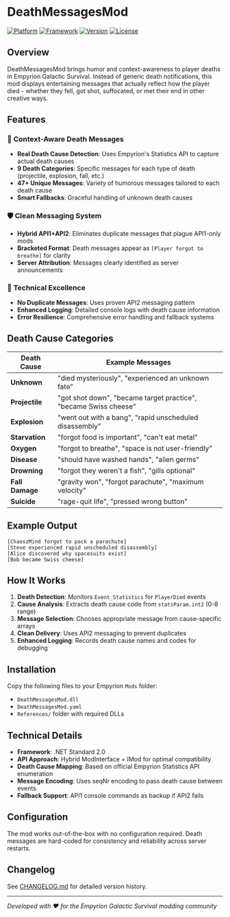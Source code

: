 # DeathMessagesMod

[![Platform](https://img.shields.io/badge/Platform-Empyrion-blue?style=for-the-badge&logo=steam)](https://store.steampowered.com/app/383120/Empyrion__Galactic_Survival/)
[![Framework](https://img.shields.io/badge/.NET-Standard%202.0-purple?style=for-the-badge&logo=dotnet)](https://dotnet.microsoft.com/)
[![Version](https://img.shields.io/badge/Version-2.0.1-orange?style=for-the-badge)](https://github.com/chaosz5050/empyrion-mods/tree/main/DeathMessagesMod)
[![License](https://img.shields.io/badge/License-CC%20BY--NC--SA%204.0-red?style=for-the-badge)](https://creativecommons.org/licenses/by-nc-sa/4.0/)

## Overview

DeathMessagesMod brings humor and context-awareness to player deaths in Empyrion Galactic Survival. Instead of generic death notifications, this mod displays entertaining messages that actually reflect how the player died - whether they fell, got shot, suffocated, or met their end in other creative ways.

## Features

### 🎯 **Context-Aware Death Messages**
- **Real Death Cause Detection**: Uses Empyrion's Statistics API to capture actual death causes
- **9 Death Categories**: Specific messages for each type of death (projectile, explosion, fall, etc.)
- **47+ Unique Messages**: Variety of humorous messages tailored to each death cause
- **Smart Fallbacks**: Graceful handling of unknown death causes

### 🛡️ **Clean Messaging System**
- **Hybrid API1+API2**: Eliminates duplicate messages that plague API1-only mods
- **Bracketed Format**: Death messages appear as `[Player forgot to breathe]` for clarity
- **Server Attribution**: Messages clearly identified as server announcements

### 🔧 **Technical Excellence**
- **No Duplicate Messages**: Uses proven API2 messaging pattern
- **Enhanced Logging**: Detailed console logs with death cause information
- **Error Resilience**: Comprehensive error handling and fallback systems

## Death Cause Categories

| Death Cause | Example Messages |
|-------------|------------------|
| **Unknown** | "died mysteriously", "experienced an unknown fate" |
| **Projectile** | "got shot down", "became target practice", "became Swiss cheese" |
| **Explosion** | "went out with a bang", "rapid unscheduled disassembly" |
| **Starvation** | "forgot food is important", "can't eat metal" |
| **Oxygen** | "forgot to breathe", "space is not user-friendly" |
| **Disease** | "should have washed hands", "alien germs" |
| **Drowning** | "forgot they weren't a fish", "gills optional" |
| **Fall Damage** | "gravity won", "forgot parachute", "maximum velocity" |
| **Suicide** | "rage-quit life", "pressed wrong button" |

## Example Output

```
[ChaoszMind forgot to pack a parachute]
[Steve experienced rapid unscheduled disassembly] 
[Alice discovered why spacesuits exist]
[Bob became Swiss cheese]
```

## How It Works

1. **Death Detection**: Monitors `Event_Statistics` for `PlayerDied` events
2. **Cause Analysis**: Extracts death cause code from `statsParam.int2` (0-8 range)
3. **Message Selection**: Chooses appropriate message from cause-specific arrays
4. **Clean Delivery**: Uses API2 messaging to prevent duplicates
5. **Enhanced Logging**: Records death cause names and codes for debugging

## Installation

Copy the following files to your Empyrion `Mods` folder:
- `DeathMessagesMod.dll`
- `DeathMessagesMod.yaml`
- `References/` folder with required DLLs

## Technical Details

- **Framework**: .NET Standard 2.0
- **API Approach**: Hybrid ModInterface + IMod for optimal compatibility
- **Death Cause Mapping**: Based on official Empyrion Statistics API enumeration
- **Message Encoding**: Uses seqNr encoding to pass death cause between events
- **Fallback Support**: API1 console commands as backup if API2 fails

## Configuration

The mod works out-of-the-box with no configuration required. Death messages are hard-coded for consistency and reliability across server restarts.

## Changelog

See [CHANGELOG.md](CHANGELOG.md) for detailed version history.

---

*Developed with ❤️ for the Empyrion Galactic Survival modding community*